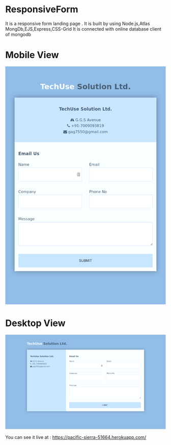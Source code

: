 # ResponsiveForm
It is a responsive form landing page . It is built by using Node.js,Atlas MongDb,EJS,Express,CSS-Grid
It is connected with online database client of mongodb
# Mobile View
![working](https://raw.githubusercontent.com/gagandeep7/ResponsiveForm/master/Screen%20Shot%202020-03-27%20at%2015.54.52-fullpage.png)

# Desktop View

![working](https://raw.githubusercontent.com/gagandeep7/ResponsiveForm/master/Screen%20Shot%202020-03-27%20at%2015.55.06-fullpage.png)

You can see it live at : https://pacific-sierra-51664.herokuapp.com/
